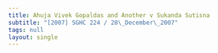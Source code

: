 ```yaml
---
title: Ahuja Vivek Gopaldas and Another v Sukanda Sutisna
subtitle: "[2007] SGHC 224 / 28\_December\_2007"
tags: null
layout: single
---
```


